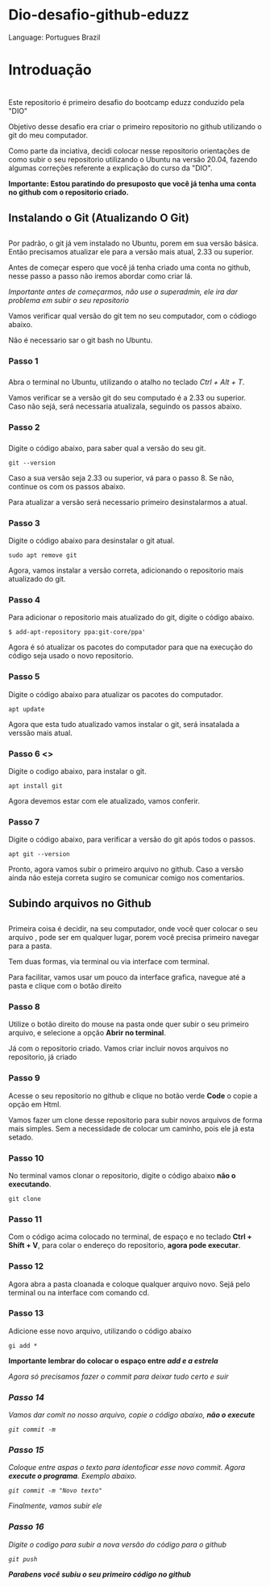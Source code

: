 # Dio-desafio-github-eduzz

Language: Portugues Brazil

# Introduação <h1>

Este repositorio é primeiro desafio do bootcamp eduzz conduzido pela "DIO"

Objetivo desse desafio era criar o primeiro repositorio no github utilizando o git do meu computador.

Como parte da inciativa, decidi colocar nesse repositorio orientações de como subir o seu repositorio utilizando o Ubuntu na versão 20.04, fazendo algumas correções referente a explicação do curso da "DIO".

**Importante: Estou paratindo do presuposto que você já tenha uma conta no github com o repositorio criado.**

## Instalando o Git (Atualizando O Git) <h2>

Por padrão, o git já vem instalado no Ubuntu, porem em sua versão básica. Então precisamos atualizar ele para a versão mais atual, 2.33 ou superior.

Antes de começar espero que você já tenha criado uma conta no github, nesse passo a passo não iremos abordar como criar lá. 

*Importante antes de começarmos, não use o superadmin, ele ira dar problema em subir o seu repositorio*

Vamos verificar qual versão do git tem no seu computador, com o códiogo abaixo.

Não é necessario sar o git bash no Ubuntu.

### **Passo 1** <h3>

Abra o terminal no Ubuntu, utilizando o atalho no teclado *Ctrl + Alt + T*. 

Vamos verificar se a versão git do seu computado é a 2.33 ou superior. Caso não sejá, será necessaria atualizala, seguindo os passos abaixo.


### **Passo 2** <h3>

Digite o código abaixo, para saber qual a versão do seu git.

~~~Linux
git --version
~~~

Caso a sua versão seja 2.33 ou superior, vá para o passo 8. Se não, continue os com os passos abaixo.

Para atualizar a versão será necessario primeiro desinstalarmos a atual.

### <h3> **Passo 3**

Digite o código abaixo para desinstalar o git atual. 

```Linux
sudo apt remove git
```

Agora, vamos instalar a versão correta, adicionando o repositorio mais atualizado do git.


### <h3>**Passo 4**

Para adicionar o repositorio mais atualizado do git, digite o código abaixo. 

```Linux
$ add-apt-repository ppa:git-core/ppa'
```
Agora é só atualizar os pacotes do computador para que na execução do código seja usado o novo repositorio.

### <h3>**Passo 5**

Digite o código abaixo para atualizar os pacotes do computador. 

```Linux
apt update
```

Agora que esta tudo atualizado vamos instalar o git, será insatalada a verssão mais atual.

### <h3>**Passo 6** <>

Digite o codigo abaixo, para instalar o git. 

```Linux
apt install git
```

Agora devemos estar com ele atualizado, vamos conferir.


### <h3>**Passo 7**

Digite o código abaixo, para verificar a versão do git após todos o passos.

```Linux
apt git --version
```

Pronto, agora vamos subir o primeiro arquivo no github. Caso a versão ainda não esteja correta sugiro se comunicar comigo nos comentarios.

## Subindo arquivos no Github<h2>

Primeira coisa é decidir, na seu computador, onde você quer colocar o seu arquivo , pode ser em qualquer lugar, porem você precisa primeiro navegar para a pasta.

Tem duas formas, via terminal  ou  via interface com terminal.

Para facilitar, vamos usar um pouco da interface grafica, navegue até a pasta e clique com o botão direito

### <h3>**Passo 8**

Utilize o botão direito do mouse na pasta onde quer subir o seu primeiro arquivo, e selecione a opção **Abrir no terminal**.
 

Já com o repositorio criado. Vamos criar incluir novos arquivos no repositorio, já criado

### <h3>**Passo 9**

Acesse o seu repositorio no github e clique no botão verde **Code** o copie a opção em Html.

Vamos fazer um clone desse repositorio para subir novos arquivos de forma mais simples. Sem a necessidade de colocar um caminho, pois ele já esta setado.

### <h3>**Passo 10** 

No terminal vamos clonar o repositorio, digite o código abaixo **não o executando**.

```Linux
git clone 
```

### <h3>**Passo 11**

Com o código acima colocado no terminal, de espaço e no teclado **Ctrl +  Shift + V**, para colar o endereço do repositorio, **agora pode executar**.

### <h3>**Passo 12** 

Agora abra a pasta cloanada e coloque qualquer arquivo novo. Sejá pelo terminal  ou na interface com comando cd. 

### <h3>**Passo 13** 

Adicione esse novo arquivo, utilizando o código abaixo

```Linux
gi add * 
```

**Importante lembrar do colocar o espaço entre <em>add<em> e a <em>estrela<em>**

Agora só precisamos fazer o commit para deixar tudo certo e suir

### <h3>**Passo 14**

Vamos dar comit no nosso arquivo, copie o código abaixo, **não o execute**

```Linux
git commit -m
```

### <h3>**Passo 15**

Coloque entre aspas o texto para identoficar esse novo commit. Agora **execute o programa**. Exemplo abaixo.

```Linux
git commit -m "Novo texto"
```

Finalmente, vamos subir ele

### <h3>**Passo 16**

Digite o codigo para subir a nova versão do código para o github

```Linux
git push
```

**Parabens você subiu o seu primeiro código no github**



